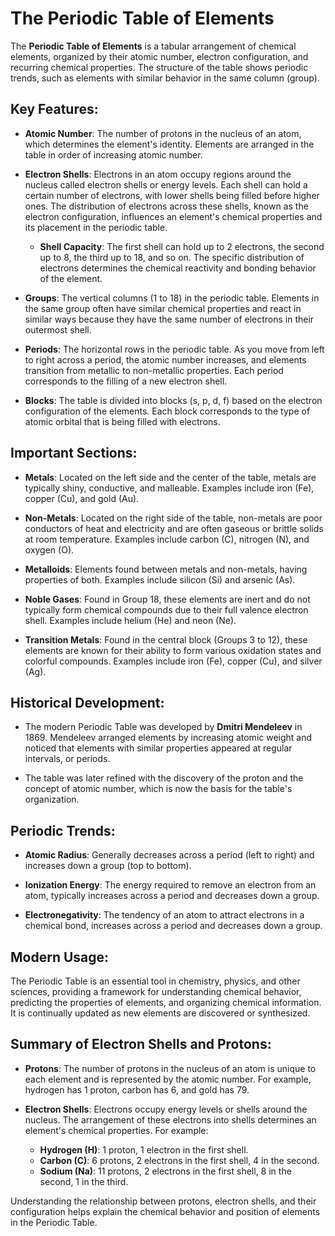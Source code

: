 # The Periodic Table of Elements

The **Periodic Table of Elements** is a tabular arrangement of chemical elements, organized by their atomic number, electron configuration, and recurring chemical properties. The structure of the table shows periodic trends, such as elements with similar behavior in the same column (group).

## Key Features:

- **Atomic Number**: The number of protons in the nucleus of an atom, which determines the element's identity. Elements are arranged in the table in order of increasing atomic number.

- **Electron Shells**: Electrons in an atom occupy regions around the nucleus called electron shells or energy levels. Each shell can hold a certain number of electrons, with lower shells being filled before higher ones. The distribution of electrons across these shells, known as the electron configuration, influences an element's chemical properties and its placement in the periodic table.

  - **Shell Capacity**: The first shell can hold up to 2 electrons, the second up to 8, the third up to 18, and so on. The specific distribution of electrons determines the chemical reactivity and bonding behavior of the element.

- **Groups**: The vertical columns (1 to 18) in the periodic table. Elements in the same group often have similar chemical properties and react in similar ways because they have the same number of electrons in their outermost shell.

- **Periods**: The horizontal rows in the periodic table. As you move from left to right across a period, the atomic number increases, and elements transition from metallic to non-metallic properties. Each period corresponds to the filling of a new electron shell.

- **Blocks**: The table is divided into blocks (s, p, d, f) based on the electron configuration of the elements. Each block corresponds to the type of atomic orbital that is being filled with electrons.

## Important Sections:

- **Metals**: Located on the left side and the center of the table, metals are typically shiny, conductive, and malleable. Examples include iron (Fe), copper (Cu), and gold (Au).

- **Non-Metals**: Located on the right side of the table, non-metals are poor conductors of heat and electricity and are often gaseous or brittle solids at room temperature. Examples include carbon (C), nitrogen (N), and oxygen (O).

- **Metalloids**: Elements found between metals and non-metals, having properties of both. Examples include silicon (Si) and arsenic (As).

- **Noble Gases**: Found in Group 18, these elements are inert and do not typically form chemical compounds due to their full valence electron shell. Examples include helium (He) and neon (Ne).

- **Transition Metals**: Found in the central block (Groups 3 to 12), these elements are known for their ability to form various oxidation states and colorful compounds. Examples include iron (Fe), copper (Cu), and silver (Ag).

## Historical Development:

- The modern Periodic Table was developed by **Dmitri Mendeleev** in 1869. Mendeleev arranged elements by increasing atomic weight and noticed that elements with similar properties appeared at regular intervals, or periods.

- The table was later refined with the discovery of the proton and the concept of atomic number, which is now the basis for the table's organization.

## Periodic Trends:

- **Atomic Radius**: Generally decreases across a period (left to right) and increases down a group (top to bottom).

- **Ionization Energy**: The energy required to remove an electron from an atom, typically increases across a period and decreases down a group.

- **Electronegativity**: The tendency of an atom to attract electrons in a chemical bond, increases across a period and decreases down a group.

## Modern Usage:

The Periodic Table is an essential tool in chemistry, physics, and other sciences, providing a framework for understanding chemical behavior, predicting the properties of elements, and organizing chemical information. It is continually updated as new elements are discovered or synthesized.

## Summary of Electron Shells and Protons:

- **Protons**: The number of protons in the nucleus of an atom is unique to each element and is represented by the atomic number. For example, hydrogen has 1 proton, carbon has 6, and gold has 79.

- **Electron Shells**: Electrons occupy energy levels or shells around the nucleus. The arrangement of these electrons into shells determines an element's chemical properties. For example:
  - **Hydrogen (H)**: 1 proton, 1 electron in the first shell.
  - **Carbon (C)**: 6 protons, 2 electrons in the first shell, 4 in the second.
  - **Sodium (Na)**: 11 protons, 2 electrons in the first shell, 8 in the second, 1 in the third.

Understanding the relationship between protons, electron shells, and their configuration helps explain the chemical behavior and position of elements in the Periodic Table.